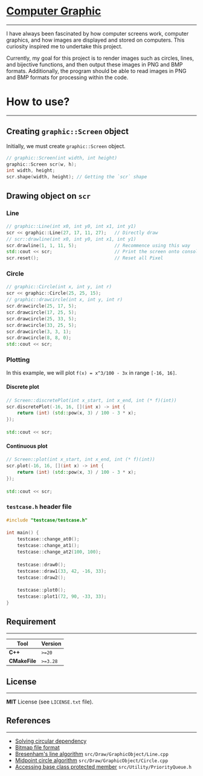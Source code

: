 [Computer Graphic](https://github.com/nguyenpanda/ComputerGraphic)
======================
---
I have always been fascinated by how computer screens work, 
computer graphics, and how images are displayed and stored on computers. 
This curiosity inspired me to undertake this project.

Currently, my goal for this project is to render images such as circles, lines, and bijective functions, 
and then output these images in PNG and BMP formats. 
Additionally, the program should be able to read images in PNG and BMP formats for processing within the code.

#  How to use?

---

## Creating `graphic::Screen` object
Initially, we must create `graphic::Screen` object.
```C++
// graphic::Screen(int width, int height)
graphic::Screen scr(w, h);
int width, height;
scr.shape(width, height); // Getting the `scr` shape
```

## Drawing object on `scr`

### Line
```C++
// graphic::Line(int x0, int y0, int x1, int y1)
scr << graphic::Line(27, 17, 11, 27);   // Directly draw
// scr::drawline(int x0, int y0, int x1, int y1)
scr.drawline(1, 1, 11, 5);              // Recommence using this way
std::cout << scr;                       // Print the screen onto console/terminal
scr.reset();                            // Reset all Pixel
```

### Circle
```C++
// graphic::Circle(int x, int y, int r)
scr << graphic::Circle(25, 25, 15);
// graphic::drawcircle(int x, int y, int r)
scr.drawcircle(25, 17, 5);
scr.drawcircle(17, 25, 5);
scr.drawcircle(25, 33, 5);
scr.drawcircle(33, 25, 5);
scr.drawcircle(3, 3, 1);
scr.drawcircle(8, 8, 0);
std::cout << scr;
```

### Plotting

In this example, we will plot `f(x) = x^3/100 - 3x` in range `[-16, 16]`. 

#### Discrete plot 

```C++
// Screen::discretePlot(int x_start, int x_end, int (* f)(int))
scr.discretePlot(-16, 16, [](int x) -> int {
    return (int) (std::pow(x, 3) / 100 - 3 * x);
});

std::cout << scr;
```

#### Continuous plot
```C++
// Screen::plot(int x_start, int x_end, int (* f)(int))
scr.plot(-16, 16, [](int x) -> int {
    return (int) (std::pow(x, 3) / 100 - 3 * x);
});

std::cout << scr;
```

### `testcase.h` header file
```C++
#include "testcase/testcase.h"

int main() {
    testcase::change_at0();
    testcase::change_at1();
    testcase::change_at2(100, 100);

    testcase::draw0();
    testcase::draw1(33, 42, -16, 33);
    testcase::draw2();

    testcase::plot0();
    testcase::plot1(72, 90, -33, 33);
}

```

Requirement
----
---
| **Tool**              | **Version**           |
|-----------------------|-----------------------|
| **C++**               | `>=20`                |
| **CMakeFile**         | `>=3.28`              |

[//]: # (Source code dependency graph)
[//]: # (----)
[//]: # (---)
[//]: # (<img alt="Dependency graph" src="docs/image/dependency graph_1.png" title="Dependency graph"/>)

License
----
---
**MIT** License (see `LICENSE.txt` file).

References
----
---
- [Solving circular dependency][1]
- [Bitmap file format][2]
- [Bresenham's line algorithm][3] `src/Draw/GraphicObject/Line.cpp`
- [Midpoint circle algorithm][4] `src/Draw/GraphicObject/Circle.cpp`
- [Accessing base class protected member][5] `src/Utility/PriorityQueue.h`

[1]: https://cplusplus.com/articles/Gw6AC542/ "Solving circular dependency"
[2]: https://en.wikipedia.org/wiki/BMP_file_format "Bitmap file format"
[3]: https://en.wikipedia.org/wiki/Bresenham%27s_line_algorithm "Line algorithm"
[4]: https://en.wikipedia.org/wiki/Midpoint_circle_algorithm "Midpoint circle algorithm"
[5]: https://stackoverflow.com/questions/69012795/accessing-a-base-class-member-with-accessing-priority-queue-container "Accessing protected attribute"
